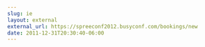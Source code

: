 ```yaml
---
slug: ie
layout: external
external_url: https://spreeconf2012.busyconf.com/bookings/new
date: 2011-12-31T20:30:40-06:00
---
```

